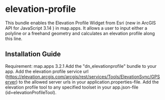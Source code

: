 # elevation-profile
This bundle enables the Elevation Profile Widget from Esri (new in ArcGIS API for JavaScript 3.14 ) in map.apps. It allows a user to input either a polyline or a freehand geometry and calculates an elevation profile along this line.

Installation Guide
------------------
Requirement: map.apps 3.2.1
Add the "dn_elevationprofile" bundle to your app.
Add the elevation profile service url (https://elevation.arcgis.com/arcgis/rest/services/Tools/ElevationSync/GPServer) to the allowed server urls in your application.properties-file.
Add the elevation profile tool to any specified toolset in your app.json-file (id=elevationProfileTool).

